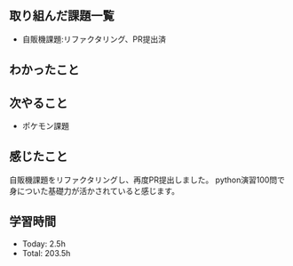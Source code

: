 ## 取り組んだ課題一覧
- 自販機課題:リファクタリング、PR提出済
## わかったこと

## 次やること
- ポケモン課題
## 感じたこと
自販機課題をリファクタリングし、再度PR提出しました。
python演習100問で身についた基礎力が活かされていると感じます。
## 学習時間
- Today: 2.5h
- Total: 203.5h